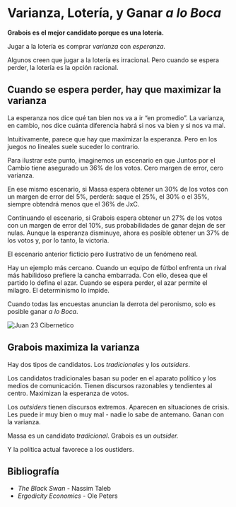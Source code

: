 # Varianza, Lotería, y Ganar *a lo Boca*

**Grabois es el mejor candidato porque es una lotería.**

Jugar a la lotería es comprar *varianza* con *esperanza.*

Algunos creen que jugar a la lotería es irracional. Pero cuando se espera perder, la lotería es la opción racional. 

## Cuando se espera perder, hay que maximizar la varianza

La esperanza nos dice qué tan bien nos va a ir “en promedio”. La varianza, en cambio, nos dice cuánta diferencia habrá si nos va bien y si nos va mal.

Intuitivamente, parece que hay que maximizar la esperanza. Pero en los juegos no lineales suele suceder lo contrario.

Para ilustrar este punto, imaginemos un escenario en que Juntos por el Cambio tiene asegurado un 36% de los votos. Cero margen de error, cero varianza.

En ese mismo escenario, si Massa espera obtener un 30% de los votos con un margen de error del 5%, perderá: saque el 25%, el 30% o el 35%, siempre obtendrá menos que el 36% de JxC.

Continuando el escenario, si Grabois espera obtener un 27% de los votos con un margen de error del 10%, sus probabilidades de ganar dejan de ser nulas. Aunque la esperanza disminuye, ahora es posible obtener un 37% de los votos y, por lo tanto, la victoria.

El escenario anterior ficticio pero ilustrativo de un fenómeno real. 

Hay un ejemplo más cercano. Cuando un equipo de fútbol enfrenta un rival más habilidoso prefiere la cancha embarrada. Con ello, desea que el partido lo defina el azar. Cuando se espera perder, el azar permite el milagro. El determinismo lo impide. 

Cuando todas las encuestas anuncian la derrota del peronismo, solo es posible ganar *a lo Boca*.

![Juan 23 Cibernetico](https://juanveintitres.github.io/grabornetica/imagenes/juan23-2.png)

## Grabois maximiza la varianza

Hay dos tipos de candidatos. Los *tradicionales* y los *outsiders*.

Los candidatos tradicionales basan su poder en el aparato político y los medios de comunicación. Tienen discursos razonables y tendientes al centro. Maximizan la esperanza de votos.

Los *outsiders* tienen discursos extremos. Aparecen en situaciones de crisis. Les puede ir muy bien o muy mal - nadie lo sabe de antemano. Ganan con la varianza.

Massa es un candidato *tradicional*. Grabois es un *outsider.* 

Y la política actual favorece a los oustiders.

## Bibliografía

- _The Black Swan_ - Nassim Taleb
- _Ergodicity Economics_ - Ole Peters
